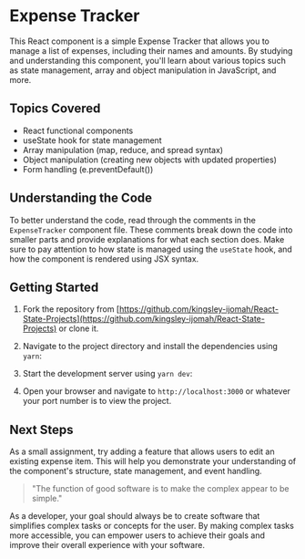 # Expense Tracker

This React component is a simple Expense Tracker that allows you to manage a list of expenses, including their names and amounts. By studying and understanding this component, you'll learn about various topics such as state management, array and object manipulation in JavaScript, and more.

## Topics Covered
- React functional components
- useState hook for state management
- Array manipulation (map, reduce, and spread syntax)
- Object manipulation (creating new objects with updated properties)
- Form handling (e.preventDefault())

## Understanding the Code
To better understand the code, read through the comments in the `ExpenseTracker` component file. These comments break down the code into smaller parts and provide explanations for what each section does. Make sure to pay attention to how state is managed using the `useState` hook, and how the component is rendered using JSX syntax.

## Getting Started
1. Fork the repository from [https://github.com/kingsley-ijomah/React-State-Projects](https://github.com/kingsley-ijomah/React-State-Projects) or clone it.


2. Navigate to the project directory and install the dependencies using `yarn`:


3. Start the development server using `yarn dev`:


4. Open your browser and navigate to `http://localhost:3000` or whatever your port number is to view the project.

## Next Steps
As a small assignment, try adding a feature that allows users to edit an existing expense item. This will help you demonstrate your understanding of the component's structure, state management, and event handling.

> "The function of good software is to make the complex appear to be simple."

As a developer, your goal should always be to create software that simplifies complex tasks or concepts for the user. By making complex tasks more accessible, you can empower users to achieve their goals and improve their overall experience with your software.


